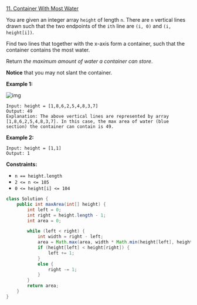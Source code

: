 [11. Container With Most Water](https://leetcode.com/problems/container-with-most-water/)

You are given an integer array `height` of length `n`. There are `n` vertical lines drawn such that the two endpoints of the `ith` line are `(i, 0)` and `(i, height[i])`.

Find two lines that together with the x-axis form a container, such that the container contains the most water.

Return *the maximum amount of water a container can store*.

**Notice** that you may not slant the container.

 

**Example 1:**

![img](https://s3-lc-upload.s3.amazonaws.com/uploads/2018/07/17/question_11.jpg)

```
Input: height = [1,8,6,2,5,4,8,3,7]
Output: 49
Explanation: The above vertical lines are represented by array [1,8,6,2,5,4,8,3,7]. In this case, the max area of water (blue section) the container can contain is 49.
```

**Example 2:**

```
Input: height = [1,1]
Output: 1
```

 

**Constraints:**

- `n == height.length`
- `2 <= n <= 105`
- `0 <= height[i] <= 104`

```java
class Solution {
    public int maxArea(int[] height) {
        int left = 0;
        int right = height.length - 1;
        int area = 0;

        while (left < right) {
            int width = right - left;
            area = Math.max(area, width * Math.min(height[left], height[right]));
            if (height[left] < height[right]) {
                left += 1;
            }
            else {
                right -= 1;
            }
        }
        return area;
    }
}
```

